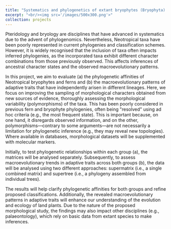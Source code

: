 ```yaml
---
title: "Systematics and phylogenetics of extant bryophytes (Bryophyta) and ferns (Polypodiopsida). II. Parallelisms and convergences of adaptive characters in seedless plants"
excerpt: "<br/><img src='/images/500x300.png'>"
collection: projects
---
```


Pteridology and bryology are disciplines that have advanced in systematics due to the advent of phylogenomics. Nevertheless, Neotropical taxa have been poorly represented in current phylogenies and classification schemes. However, it is widely recognised that the inclusion of taxa often impacts inferred phylogenies, as the incorporated taxa exhibit different character combinations from those previously observed. This affects inferences of ancestral character states and the observed macroevolutionary patterns.

In this project, we aim to evaluate (a) the phylogenetic affinities of Neotropical bryophytes and ferns and (b) the macroevolutionary patterns of adaptive traits that have independently arisen in different lineages. Here, we focus on improving the sampling of morphological characters obtained from new sources of evidence, thoroughly assessing the morphological variability (polymorphisms) of the taxa. This has been poorly considered in previous fern and bryophyte phylogenies, often being "resolved" using ad hoc criteria (e.g., the most frequent state). This is important because, on one hand, it disregards observed information, and on the other, polymorphisms—contrary to some arguments—are not necessarily a limitation for phylogenetic inference (e.g., they may reveal new topologies). Where available in databases, morphological datasets will be supplemented with molecular markers.

Initially, to test phylogenetic relationships within each group (a), the matrices will be analysed separately. Subsequently, to assess macroevolutionary trends in adaptive traits across both groups (b), the data will be analysed using two different approaches: supermatrix (i.e., a single combined matrix) and supertree (i.e., a phylogeny assembled from individual trees).

The results will help clarify phylogenetic affinities for both groups and refine proposed classifications. Additionally, the revealed macroevolutionary patterns in adaptive traits will enhance our understanding of the evolution and ecology of land plants. Due to the nature of the proposed morphological study, the findings may also impact other disciplines (e.g., palaeontology), which rely on basic data from extant species to make inferences. 
